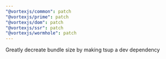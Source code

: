 ```yaml
---
"@vortexjs/common": patch
"@vortexjs/prime": patch
"@vortexjs/dom": patch
"@vortexjs/ssr": patch
"@vortexjs/wormhole": patch
---
```


Greatly decreate bundle size by making tsup a dev dependency
